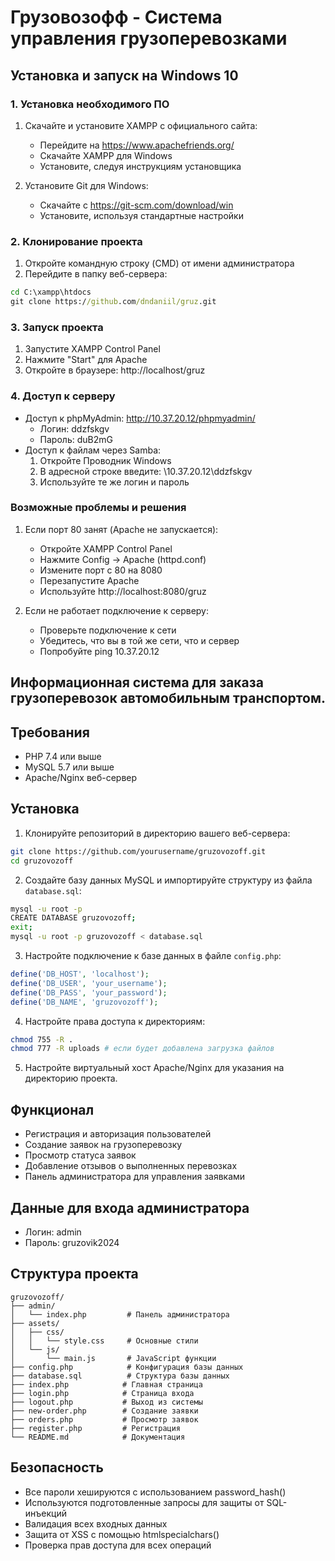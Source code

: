 # Грузовозофф - Система управления грузоперевозками

## Установка и запуск на Windows 10

### 1. Установка необходимого ПО
1. Скачайте и установите XAMPP с официального сайта:
   - Перейдите на https://www.apachefriends.org/
   - Скачайте XAMPP для Windows
   - Установите, следуя инструкциям установщика

2. Установите Git для Windows:
   - Скачайте с https://git-scm.com/download/win
   - Установите, используя стандартные настройки

### 2. Клонирование проекта
1. Откройте командную строку (CMD) от имени администратора
2. Перейдите в папку веб-сервера:
```cmd
cd C:\xampp\htdocs
git clone https://github.com/dndaniil/gruz.git
```

### 3. Запуск проекта
1. Запустите XAMPP Control Panel
2. Нажмите "Start" для Apache
3. Откройте в браузере: http://localhost/gruz

### 4. Доступ к серверу
- Доступ к phpMyAdmin: http://10.37.20.12/phpmyadmin/
  - Логин: ddzfskgv
  - Пароль: duB2mG
- Доступ к файлам через Samba: 
  1. Откройте Проводник Windows
  2. В адресной строке введите: \\10.37.20.12\ddzfskgv
  3. Используйте те же логин и пароль

### Возможные проблемы и решения
1. Если порт 80 занят (Apache не запускается):
   - Откройте XAMPP Control Panel
   - Нажмите Config -> Apache (httpd.conf)
   - Измените порт с 80 на 8080
   - Перезапустите Apache
   - Используйте http://localhost:8080/gruz

2. Если не работает подключение к серверу:
   - Проверьте подключение к сети
   - Убедитесь, что вы в той же сети, что и сервер
   - Попробуйте ping 10.37.20.12

## Информационная система для заказа грузоперевозок автомобильным транспортом.

## Требования

- PHP 7.4 или выше
- MySQL 5.7 или выше
- Apache/Nginx веб-сервер

## Установка

1. Клонируйте репозиторий в директорию вашего веб-сервера:
```bash
git clone https://github.com/yourusername/gruzovozoff.git
cd gruzovozoff
```

2. Создайте базу данных MySQL и импортируйте структуру из файла `database.sql`:
```bash
mysql -u root -p
CREATE DATABASE gruzovozoff;
exit;
mysql -u root -p gruzovozoff < database.sql
```

3. Настройте подключение к базе данных в файле `config.php`:
```php
define('DB_HOST', 'localhost');
define('DB_USER', 'your_username');
define('DB_PASS', 'your_password');
define('DB_NAME', 'gruzovozoff');
```

4. Настройте права доступа к директориям:
```bash
chmod 755 -R .
chmod 777 -R uploads # если будет добавлена загрузка файлов
```

5. Настройте виртуальный хост Apache/Nginx для указания на директорию проекта.

## Функционал

- Регистрация и авторизация пользователей
- Создание заявок на грузоперевозку
- Просмотр статуса заявок
- Добавление отзывов о выполненных перевозках
- Панель администратора для управления заявками

## Данные для входа администратора

- Логин: admin
- Пароль: gruzovik2024

## Структура проекта

```
gruzovozoff/
├── admin/
│   └── index.php         # Панель администратора
├── assets/
│   ├── css/
│   │   └── style.css     # Основные стили
│   └── js/
│       └── main.js       # JavaScript функции
├── config.php            # Конфигурация базы данных
├── database.sql          # Структура базы данных
├── index.php            # Главная страница
├── login.php            # Страница входа
├── logout.php           # Выход из системы
├── new-order.php        # Создание заявки
├── orders.php           # Просмотр заявок
├── register.php         # Регистрация
└── README.md            # Документация
```

## Безопасность

- Все пароли хешируются с использованием password_hash()
- Используются подготовленные запросы для защиты от SQL-инъекций
- Валидация всех входных данных
- Защита от XSS с помощью htmlspecialchars()
- Проверка прав доступа для всех операций 